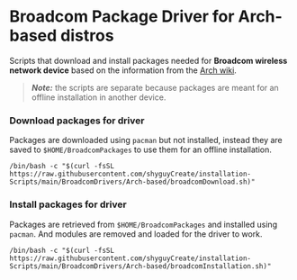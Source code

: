# Broadcom Package Driver for Arch-based distros

Scripts that download and install packages needed for **Broadcom wireless network device** based on the information from the [Arch wiki](https://wiki.archlinux.org/title/broadcom_wireless).
> ***Note:*** the scripts are separate because packages are meant for an offline installation in another device. 

### Download packages for driver
Packages are downloaded using `pacman` but not installed, instead they are saved to `$HOME/BroadcomPackages` to use them for an offline installation.
```
/bin/bash -c "$(curl -fsSL https://raw.githubusercontent.com/shyguyCreate/installation-Scripts/main/BroadcomDrivers/Arch-based/broadcomDownload.sh)"
```

### Install packages for driver
Packages are retrieved from `$HOME/BroadcomPackages` and installed using `pacman`. And modules are removed and loaded for the driver to work.
```
/bin/bash -c "$(curl -fsSL https://raw.githubusercontent.com/shyguyCreate/installation-Scripts/main/BroadcomDrivers/Arch-based/broadcomInstallation.sh)"
```
